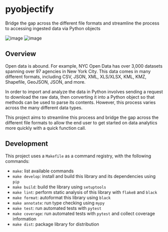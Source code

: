 # pyobjectify

Bridge the gap across the different file formats and streamline the process to accessing ingested data via Python objects

![image](https://img.shields.io/badge/license-MIT-green?style=flat-square&color=022169) ![image](https://img.shields.io/github/issues/wu-rymd/pyobjectify?style=flat-square&color=841C1C)

## Overview

Open data is abound. For example, NYC Open Data has over 3,000 datasets spanning over 97 agencies in New York City. This data comes in many different formats, including CSV, JSON, XML, XLS/XLSX, KML, KMZ, Shapefile, GeoJSON, JSON, and more.

In order to import and analyze the data in Python involves sending a request to download the raw data, then converting it into a Python object so that methods can be used to parse its contents. However, this process varies across the many different data types.

This project aims to streamline this process and bridge the gap across the different file formats to allow the end user to get started on data analytics more quickly with a quick function call.

## Development

This project uses a `Makefile` as a command registry, with the following commands:

- `make`: list available commands
- `make develop`: install and build this library and its dependencies using `pip`
- `make build`: build the library using `setuptools`
- `make lint`: perform static analysis of this library with `flake8` and `black`
- `make format`: autoformat this library using `black`
- `make annotate`: run type checking using `mypy`
- `make test`: run automated tests with `pytest`
- `make coverage`: run automated tests with `pytest` and collect coverage information
- `make dist`: package library for distribution
